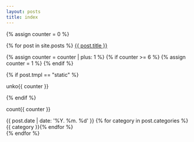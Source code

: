 ```yaml
---
layout: posts
title: index
---
```


{% assign counter = 0 %}

{% for post in site.posts %}
<a class="title" href="{{ post.url }}">{{ post.title }}</a>

  {% assign counter = counter | plus: 1 %}
  {% if counter >= 6 %}
  {% assign counter = 1 %}
  {% endif %}

  {% if post.tmpl == "static" %}
  <p>unko{{ counter }}</p>
  {% endif %}
  <p>count{{ counter }}</p>
  <div class="data">
  <span>{{ post.date | date: '%Y. %m. %d' }}</span>
  {% for category in post.categories %}<span>{{ category }}</span>{% endfor %}
  </div>
</a>
{% endfor %}
